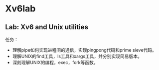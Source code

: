 # Xv6lab
## Lab: Xv6 and Unix utilities  
任务：  
* 理解pipe如何实现进程间的通信，实现pingpong代码和prime sieve代码。
* 理解UNIX的find工具，ls工具和xargs工具，并分别实现简易版本。
* 深刻理解UNIX的编程，exec，fork等函数。
